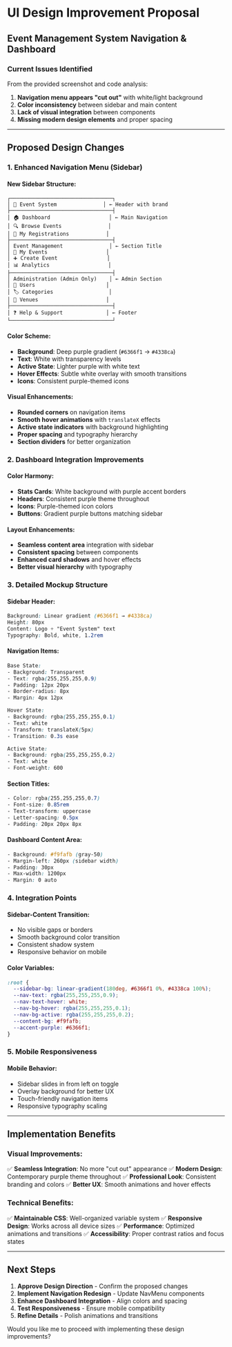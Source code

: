 # UI Design Improvement Proposal
## Event Management System Navigation & Dashboard

### Current Issues Identified
From the provided screenshot and code analysis:
1. **Navigation menu appears "cut out"** with white/light background
2. **Color inconsistency** between sidebar and main content
3. **Lack of visual integration** between components
4. **Missing modern design elements** and proper spacing

---

## Proposed Design Changes

### 1. Enhanced Navigation Menu (Sidebar)

#### **New Sidebar Structure:**
```
┌─────────────────────────────────┐
│ 📅 Event System               │ ← Header with brand
├─────────────────────────────────┤
│ 🏠 Dashboard                   │ ← Main Navigation
│ 🔍 Browse Events               │
│ 🎫 My Registrations            │
├─────────────────────────────────┤
│ Event Management               │ ← Section Title
│ 📅 My Events                   │
│ ➕ Create Event                │
│ 📊 Analytics                   │
├─────────────────────────────────┤
│ Administration (Admin Only)    │ ← Admin Section
│ 👥 Users                       │
│ 🏷️ Categories                  │
│ 📍 Venues                      │
├─────────────────────────────────┤
│ ❓ Help & Support              │ ← Footer
└─────────────────────────────────┘
```

#### **Color Scheme:**
- **Background**: Deep purple gradient (`#6366f1` → `#4338ca`)
- **Text**: White with transparency levels
- **Active State**: Lighter purple with white text
- **Hover Effects**: Subtle white overlay with smooth transitions
- **Icons**: Consistent purple-themed icons

#### **Visual Enhancements:**
- **Rounded corners** on navigation items
- **Smooth hover animations** with `translateX` effects
- **Active state indicators** with background highlighting
- **Proper spacing** and typography hierarchy
- **Section dividers** for better organization

### 2. Dashboard Integration Improvements

#### **Color Harmony:**
- **Stats Cards**: White background with purple accent borders
- **Headers**: Consistent purple theme throughout
- **Icons**: Purple-themed icon colors
- **Buttons**: Gradient purple buttons matching sidebar

#### **Layout Enhancements:**
- **Seamless content area** integration with sidebar
- **Consistent spacing** between components
- **Enhanced card shadows** and hover effects
- **Better visual hierarchy** with typography

### 3. Detailed Mockup Structure

#### **Sidebar Header:**
```css
Background: Linear gradient (#6366f1 → #4338ca)
Height: 80px
Content: Logo + "Event System" text
Typography: Bold, white, 1.2rem
```

#### **Navigation Items:**
```css
Base State:
- Background: Transparent
- Text: rgba(255,255,255,0.9)
- Padding: 12px 20px
- Border-radius: 8px
- Margin: 4px 12px

Hover State:
- Background: rgba(255,255,255,0.1)
- Text: white
- Transform: translateX(5px)
- Transition: 0.3s ease

Active State:
- Background: rgba(255,255,255,0.2)
- Text: white
- Font-weight: 600
```

#### **Section Titles:**
```css
- Color: rgba(255,255,255,0.7)
- Font-size: 0.85rem
- Text-transform: uppercase
- Letter-spacing: 0.5px
- Padding: 20px 20px 8px
```

#### **Dashboard Content Area:**
```css
- Background: #f9fafb (gray-50)
- Margin-left: 260px (sidebar width)
- Padding: 30px
- Max-width: 1200px
- Margin: 0 auto
```

### 4. Integration Points

#### **Sidebar-Content Transition:**
- No visible gaps or borders
- Smooth background color transition
- Consistent shadow system
- Responsive behavior on mobile

#### **Color Variables:**
```css
:root {
  --sidebar-bg: linear-gradient(180deg, #6366f1 0%, #4338ca 100%);
  --nav-text: rgba(255,255,255,0.9);
  --nav-text-hover: white;
  --nav-bg-hover: rgba(255,255,255,0.1);
  --nav-bg-active: rgba(255,255,255,0.2);
  --content-bg: #f9fafb;
  --accent-purple: #6366f1;
}
```

### 5. Mobile Responsiveness

#### **Mobile Behavior:**
- Sidebar slides in from left on toggle
- Overlay background for better UX
- Touch-friendly navigation items
- Responsive typography scaling

---

## Implementation Benefits

### **Visual Improvements:**
✅ **Seamless Integration**: No more "cut out" appearance
✅ **Modern Design**: Contemporary purple theme throughout
✅ **Professional Look**: Consistent branding and colors
✅ **Better UX**: Smooth animations and hover effects

### **Technical Benefits:**
✅ **Maintainable CSS**: Well-organized variable system
✅ **Responsive Design**: Works across all device sizes
✅ **Performance**: Optimized animations and transitions
✅ **Accessibility**: Proper contrast ratios and focus states

---

## Next Steps

1. **Approve Design Direction** - Confirm the proposed changes
2. **Implement Navigation Redesign** - Update NavMenu components
3. **Enhance Dashboard Integration** - Align colors and spacing
4. **Test Responsiveness** - Ensure mobile compatibility
5. **Refine Details** - Polish animations and transitions

Would you like me to proceed with implementing these design improvements?